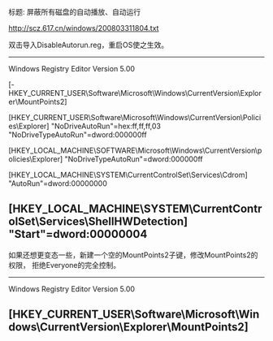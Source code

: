 标题: 屏蔽所有磁盘的自动播放、自动运行

http://scz.617.cn/windows/200803311804.txt

双击导入DisableAutorun.reg，重启OS使之生效。

--------------------------------------------------------------------------
Windows Registry Editor Version 5.00

[-HKEY_CURRENT_USER\Software\Microsoft\Windows\CurrentVersion\Explorer\MountPoints2]

[HKEY_CURRENT_USER\Software\Microsoft\Windows\CurrentVersion\Policies\Explorer]
"NoDriveAutoRun"=hex:ff,ff,ff,03
"NoDriveTypeAutoRun"=dword:000000ff

[HKEY_LOCAL_MACHINE\SOFTWARE\Microsoft\Windows\CurrentVersion\policies\Explorer]
"NoDriveTypeAutoRun"=dword:000000ff

[HKEY_LOCAL_MACHINE\SYSTEM\CurrentControlSet\Services\Cdrom]
"AutoRun"=dword:00000000

[HKEY_LOCAL_MACHINE\SYSTEM\CurrentControlSet\Services\ShellHWDetection]
"Start"=dword:00000004
--------------------------------------------------------------------------

如果还想更变态一些，新建一个空的MountPoints2子键，修改MountPoints2的权限，
拒绝Everyone的完全控制。

--------------------------------------------------------------------------
Windows Registry Editor Version 5.00

[HKEY_CURRENT_USER\Software\Microsoft\Windows\CurrentVersion\Explorer\MountPoints2]
--------------------------------------------------------------------------
